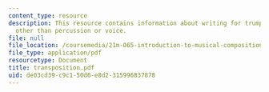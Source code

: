 ```yaml
---
content_type: resource
description: This resource contains information about writing for trumpet with anything
  other than percussion or voice.
file: null
file_location: /coursemedia/21m-065-introduction-to-musical-composition-fall-2005/de03cd39c9c150d6e8d2315996837878_transposition.pdf
file_type: application/pdf
resourcetype: Document
title: transposition.pdf
uid: de03cd39-c9c1-50d6-e8d2-315996837878
---
```

